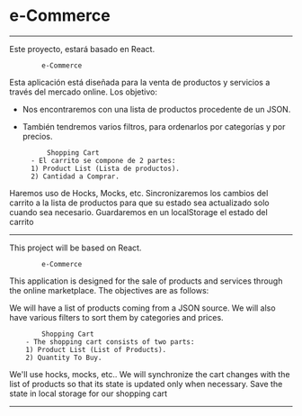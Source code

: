 # e-Commerce

-------------------------------------------

Este proyecto, estará basado en React.

            e-Commerce
Esta aplicación está diseñada para la venta de productos y servicios a través del mercado online. Los objetivo:

- Nos encontraremos con una lista de productos procedente de un JSON.
- También tendremos varios filtros, para ordenarlos por categorías y por precios.

            Shopping Cart
        - El carrito se compone de 2 partes:
        1) Product List (Lista de productos).
        2) Cantidad a Comprar.

Haremos uso de Hocks, Mocks, etc.
Sincronizaremos los cambios del carrito a la lista de productos para que su estado sea actualizado solo cuando sea necesario.
Guardaremos en un localStorage el estado del carrito 

-------------------------------------------

This project will be based on React.

            e-Commerce
This application is designed for the sale of products and services through the online marketplace. The objectives are as follows:

We will have a list of products coming from a JSON source.
We will also have various filters to sort them by categories and prices.

            Shopping Cart
        - The shopping cart consists of two parts:
        1) Product List (List of Products).
        2) Quantity To Buy.

We'll use hocks, mocks, etc..
We will synchronize the cart changes with the list of products so that its state is updated only when necessary.
Save the state in local storage for our shopping cart

-------------------------------------------


